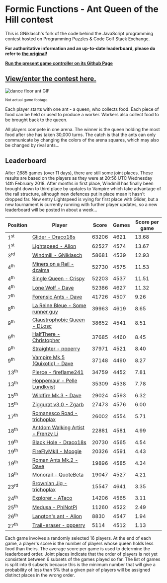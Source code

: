 # Formic Functions - Ant Queen of the Hill contest

This is GNiklasch's fork of the code behind the JavaScript programming contest hosted on Programming Puzzles & Code Golf Stack Exchange.

**For authoritative information and an up-to-date leaderboard, please do refer to [the original](https://github.com/trichoplax/formic-functions)!**

**[Run the present game controller on its Github Page](https://gniklasch.github.io/formic-functions-ex-trichoplax/)**

## [View/enter the contest here.](https://codegolf.stackexchange.com/questions/135102/formic-functions-ant-queen-of-the-hill-contest)

![dance floor ant GIF](https://i.stack.imgur.com/7xiOD.gif)

<sup>Not actual game footage.</sup>

Each player starts with one ant - a queen, who collects food. Each piece of food can be held or used to produce a worker. Workers also collect food to be brought back to the queen.

All players compete in one arena. The winner is the queen holding the most food after she has taken 30,000 turns. The catch is that the ants can only communicate by changing the colors of the arena squares, which may also be changed by rival ants...

## Leaderboard

After 7,685 games (over 11 days), there are still some joint places. These results are based on the players as they were at 20:56 UTC Wednesday 14th February 2018. After months in first place, Windmill has finally been brought down to third place by updates to Vampire which take advantage of the rail structure, although new defences put in place mean it hasn't dropped far. New entry Lightspeed is vying for first place with Glider, but a new tournament is currently running with further player updates, so a new leaderboard will be posted in about a week...

<table><thead><tr><th>Position<th>Player<th>Score<th>Games<th>Score per game</thead><tbody><tr><td>1<sup>st</sup><td><a href="https://codegolf.stackexchange.com/questions/135102/formic-functions-ant-queen-of-the-hill-contest/136158#136158" target="_blank">Glider - Draco18s</a><td>63206<td>4621<td>13.68<tr><td>1<sup>st</sup><td><a href="https://codegolf.stackexchange.com/questions/135102/formic-functions-ant-queen-of-the-hill-contest/153688#153688" target="_blank">Lightspeed - Alion</a><td>62527<td>4574<td>13.67<tr><td>3<sup>rd</sup><td><a href="https://codegolf.stackexchange.com/questions/135102/formic-functions-ant-queen-of-the-hill-contest/143980#143980" target="_blank">Windmill - GNiklasch</a><td>58681<td>4539<td>12.93<tr><td>4<sup>th</sup><td><a href="https://codegolf.stackexchange.com/questions/135102/formic-functions-ant-queen-of-the-hill-contest/136694#136694" target="_blank">Miners on a Rail - dzaima</a><td>52730<td>4575<td>11.53<tr><td>4<sup>th</sup><td><a href="https://codegolf.stackexchange.com/questions/135102/formic-functions-ant-queen-of-the-hill-contest/138434#138434" target="_blank">Single Queen - Crispy</a><td>52203<td>4537<td>11.51<tr><td>4<sup>th</sup><td><a href="https://codegolf.stackexchange.com/questions/135102/formic-functions-ant-queen-of-the-hill-contest/135188#135188" target="_blank">Lone Wolf - Dave</a><td>52386<td>4627<td>11.32<tr><td>7<sup>th</sup><td><a href="https://codegolf.stackexchange.com/questions/135102/formic-functions-ant-queen-of-the-hill-contest/135108#135108" target="_blank">Forensic Ants - Dave</a><td>41726<td>4507<td>9.26<tr><td>8<sup>th</sup><td><a href="https://codegolf.stackexchange.com/questions/135102/formic-functions-ant-queen-of-the-hill-contest/142207#142207" target="_blank">La Reine Bleue - Some runner guy</a><td>39963<td>4619<td>8.65<tr><td>9<sup>th</sup><td><a href="https://codegolf.stackexchange.com/questions/135102/formic-functions-ant-queen-of-the-hill-contest/135818#135818" target="_blank">Claustrophobic Queen - DLosc</a><td>38652<td>4541<td>8.51<tr><td>9<sup>th</sup><td><a href="https://codegolf.stackexchange.com/questions/135102/formic-functions-ant-queen-of-the-hill-contest/135272#135272" target="_blank">HalfThere - Christopher</a><td>37685<td>4460<td>8.45<tr><td>9<sup>th</sup><td><a href="https://codegolf.stackexchange.com/questions/135102/formic-functions-ant-queen-of-the-hill-contest/135278#135278" target="_blank">Straighter - ppperry</a><td>37971<td>4521<td>8.40<tr><td>9<sup>th</sup><td><a href="https://codegolf.stackexchange.com/questions/135102/formic-functions-ant-queen-of-the-hill-contest/135984#135984" target="_blank">Vampire Mk.5 (Quixotic) - Dave</a><td>37148<td>4490<td>8.27<tr><td>13<sup>th</sup><td><a href="https://codegolf.stackexchange.com/questions/135102/formic-functions-ant-queen-of-the-hill-contest/135790#135790" target="_blank">Pierce - fireflame241</a><td>34759<td>4452<td>7.81<tr><td>13<sup>th</sup><td><a href="https://codegolf.stackexchange.com/questions/135102/formic-functions-ant-queen-of-the-hill-contest/145980#145980" target="_blank">Hoppemaur - Pelle Lundkvist</a><td>35309<td>4538<td>7.78<tr><td>15<sup>th</sup><td><a href="https://codegolf.stackexchange.com/questions/135102/formic-functions-ant-queen-of-the-hill-contest/135183#135183" target="_blank">Wildfire Mk.3 - Dave</a><td>29024<td>4593<td>6.32<tr><td>15<sup>th</sup><td><a href="https://codegolf.stackexchange.com/questions/135102/formic-functions-ant-queen-of-the-hill-contest/135359#135359" target="_blank">Ziggurat v3.0 - Zgarb</a><td>27473<td>4576<td>6.00<tr><td>17<sup>th</sup><td><a href="https://codegolf.stackexchange.com/questions/135102/formic-functions-ant-queen-of-the-hill-contest/135104#135104" target="_blank">Romanesco Road - trichoplax</a><td>26002<td>4554<td>5.71<tr><td>18<sup>th</sup><td><a href="https://codegolf.stackexchange.com/questions/135102/formic-functions-ant-queen-of-the-hill-contest/135156#135156" target="_blank">Antdom Walking Artist - Frenzy Li</a><td>22881<td>4581<td>4.99<tr><td>19<sup>th</sup><td><a href="https://codegolf.stackexchange.com/questions/135102/formic-functions-ant-queen-of-the-hill-contest/135157#135157" target="_blank">Black Hole - Draco18s</a><td>20730<td>4565<td>4.54<tr><td>19<sup>th</sup><td><a href="https://codegolf.stackexchange.com/questions/135102/formic-functions-ant-queen-of-the-hill-contest/140551#140551" target="_blank">FireFlyMkII - Moogie</a><td>20326<td>4591<td>4.43<tr><td>19<sup>th</sup><td><a href="https://codegolf.stackexchange.com/questions/135102/formic-functions-ant-queen-of-the-hill-contest/135107#135107" target="_blank">Roman Ants Mk.2 - Dave</a><td>19896<td>4585<td>4.34<tr><td>19<sup>th</sup><td><a href="https://codegolf.stackexchange.com/questions/135102/formic-functions-ant-queen-of-the-hill-contest/139964#139964" target="_blank">Monorail - QuoteBeta</a><td>19047<td>4527<td>4.21<tr><td>23<sup>rd</sup><td><a href="https://codegolf.stackexchange.com/questions/135102/formic-functions-ant-queen-of-the-hill-contest/135103#135103" target="_blank">Brownian Jig - trichoplax</a><td>15547<td>4641<td>3.35<tr><td>24<sup>th</sup><td><a href="https://codegolf.stackexchange.com/questions/135102/formic-functions-ant-queen-of-the-hill-contest/136022#136022" target="_blank">Explorer - ATaco</a><td>14206<td>4565<td>3.11<tr><td>25<sup>th</sup><td><a href="https://codegolf.stackexchange.com/questions/135102/formic-functions-ant-queen-of-the-hill-contest/135271#135271" target="_blank">Medusa - PhiNotPi</a><td>11260<td>4522<td>2.49<tr><td>26<sup>th</sup><td><a href="https://codegolf.stackexchange.com/questions/135102/formic-functions-ant-queen-of-the-hill-contest/153601#153601" target="_blank">Langton's ant - Alion</a><td>8830<td>4547<td>1.94<tr><td>27<sup>th</sup><td><a href="https://codegolf.stackexchange.com/questions/135102/formic-functions-ant-queen-of-the-hill-contest/135125#135125" target="_blank">Trail-eraser - ppperry</a><td>5114<td>4512<td>1.13</tbody></table>

Each game involves a randomly selected 16 players. At the end of each game, a player's score is the number of players whose queen holds less food than theirs. The average score per game is used to determine the leaderboard order. Joint places indicate that the order of players is not yet consistent between 6 subsets of the games played so far. The list of games is split into 6 subsets because this is the minimum number that will give a probability of less than 5% that a given pair of players will be assigned distinct places in the wrong order.
